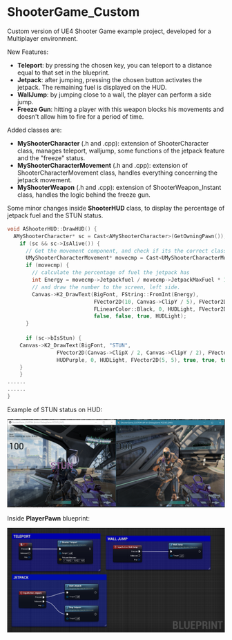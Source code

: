 # ShooterGame_Custom

Custom version of UE4 Shooter Game example project, developed for a Multiplayer environment.

New Features:
* **Teleport**: by pressing the chosen key, you can teleport to a distance equal to that set in the blueprint. 
* **Jetpack**: after jumping, pressing the chosen button activates the jetpack. The remaining fuel is displayed on the HUD.
* **WallJump**: by jumping close to a wall, the player can perform a side jump.
* **Freeze Gun**: hitting a player with this weapon blocks his movements and doesn't allow him to fire for a period of time.

Added classes are:
* **MyShooterCharacter** (.h and .cpp): extension of ShooterCharacter class, manages teleport, walljump, some functions of the jetpack feature and the "freeze" status.
* **MyShooterCharacterMovement** (.h and .cpp): extension of ShooterCharacterMovement class, handles everything concerning the jetpack movement.
* **MyShooterWeapon** (.h and .cpp): extension of ShooterWeapon_Instant class, handles the logic behind the freeze gun.

Some minor changes inside **ShooterHUD** class, to display the percentage of jetpack fuel and the STUN status.
```c++
void AShooterHUD::DrawHUD() {
  AMyShooterCharacter* sc = Cast<AMyShooterCharacter>(GetOwningPawn());
    if (sc && sc->IsAlive()) {
      // Get the movement component, and check if its the correct class
      UMyShooterCharacterMovement* movecmp = Cast<UMyShooterCharacterMovement>(sc->GetMovementComponent());
      if (movecmp) {
        // calculate the percentage of fuel the jetpack has
        int Energy = movecmp->Jetpackfuel / movecmp->JetpackMaxFuel * 100;
        // and draw the number to the screen, left side.
        Canvas->K2_DrawText(BigFont, FString::FromInt(Energy),
                            FVector2D(10, Canvas->ClipY / 5), FVector2D(1, 1),
                            FLinearColor::Black, 0, HUDLight, FVector2D(5, 5),
                            false, false, true, HUDLight);
      }
      
      if (sc->bIsStun) {
	Canvas->K2_DrawText(BigFont, "STUN",
			    FVector2D(Canvas->ClipX / 2, Canvas->ClipY / 2), FVector2D(1, 1),
			    HUDPurple, 0, HUDLight, FVector2D(5, 5), true, true, true, FLinearColor::White);
	}
    }
......
......
}
```
Example of STUN status on HUD:

<img src="https://github.com/RScarcia/ShooterGame_Custom/blob/master/Images/stunned.png" width="900">

Inside **PlayerPawn** blueprint:

<img src="https://github.com/RScarcia/ShooterGame_Custom/blob/master/Images/blueprint.PNG" width="900">

